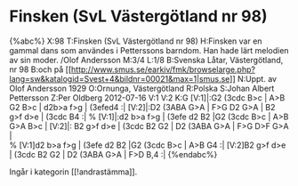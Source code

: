 # Finsken (SvL Västergötland nr 98)

{%abc%}
X:98
T:Finsken (SvL Västergötland nr 98)
H:Finsken var en gammal dans som användes i Petterssons barndom. Han hade lärt melodien av sin moder. /Olof Andersson
M:3/4
L:1/8
B:Svenska Låtar, Västergötland, nr 98
B:och på [[http://www.smus.se/earkiv/fmk/browselarge.php?lang=sw&katalogid=Svest+4&bildnr=00021&max=1|smus.se]]
N:Uppt. av Olof Andersson 1929
O:Ornunga, Västergötland
R:Polska
S:Johan Albert Pettersson
Z:Per Oldberg 2012-07-16
V:1
V:2
K:G
[V:1]|:G2 (3cdc B>c | A>B G2 B>c | d2b>a f>g | (3efed4 :|
[V:2]|:D2 (3ABA G>A | F>G D2 G>A | B2 g>f d>e | (3cdc B4 :|
%
[V:1]|:d2 b>a f>g | (3efe d2 B2 |G2 (3cdc B>c | A>B G>A B>c |
[V:2]|: B2 g>f d>e | (3cdc B2 G2 | D2 (3ABA G>A | F>G D>F G>A |  
%
[V:1]d2 b>a f>g | (3efe d2 B2 |G2 (3cdc B>c | A>B G4 :|
[V:2]B2 g>f d>e | (3cdc B2 G2 | D2 (3ABA G>A | F>D B,4  :|
{%endabc%}

Ingår i kategorin [[!andrastämma]].

